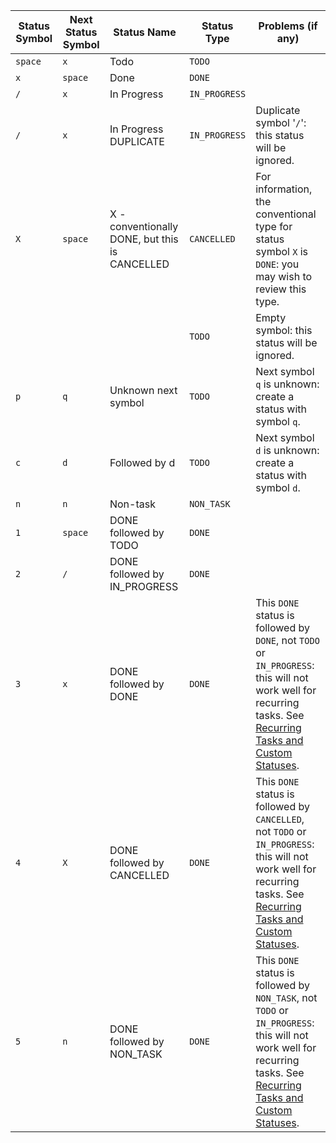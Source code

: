 | Status Symbol | Next Status Symbol | Status Name | Status Type | Problems (if any) |
| ----- | ----- | ----- | ----- | ----- |
| `space` | `x` | Todo | `TODO` |  |
| `x` | `space` | Done | `DONE` |  |
| `/` | `x` | In Progress | `IN_PROGRESS` |  |
| `/` | `x` | In Progress DUPLICATE | `IN_PROGRESS` | Duplicate symbol '`/`': this status will be ignored. |
| `X` | `space` | X - conventionally DONE, but this is CANCELLED | `CANCELLED` | For information, the conventional type for status symbol `X` is `DONE`: you may wish to review this type. |
|  |  |  | `TODO` | Empty symbol: this status will be ignored. |
| `p` | `q` | Unknown next symbol | `TODO` | Next symbol `q` is unknown: create a status with symbol `q`. |
| `c` | `d` | Followed by d | `TODO` | Next symbol `d` is unknown: create a status with symbol `d`. |
| `n` | `n` | Non-task | `NON_TASK` |  |
| `1` | `space` | DONE followed by TODO | `DONE` |  |
| `2` | `/` | DONE followed by IN_PROGRESS | `DONE` |  |
| `3` | `x` | DONE followed by DONE | `DONE` | This `DONE` status is followed by `DONE`, not `TODO` or `IN_PROGRESS`: this will not work well for recurring tasks. See [Recurring Tasks and Custom Statuses](https://publish.obsidian.md/tasks/Getting+Started/Statuses/Recurring+Tasks+and+Custom+Statuses). |
| `4` | `X` | DONE followed by CANCELLED | `DONE` | This `DONE` status is followed by `CANCELLED`, not `TODO` or `IN_PROGRESS`: this will not work well for recurring tasks. See [Recurring Tasks and Custom Statuses](https://publish.obsidian.md/tasks/Getting+Started/Statuses/Recurring+Tasks+and+Custom+Statuses). |
| `5` | `n` | DONE followed by NON_TASK | `DONE` | This `DONE` status is followed by `NON_TASK`, not `TODO` or `IN_PROGRESS`: this will not work well for recurring tasks. See [Recurring Tasks and Custom Statuses](https://publish.obsidian.md/tasks/Getting+Started/Statuses/Recurring+Tasks+and+Custom+Statuses). |

